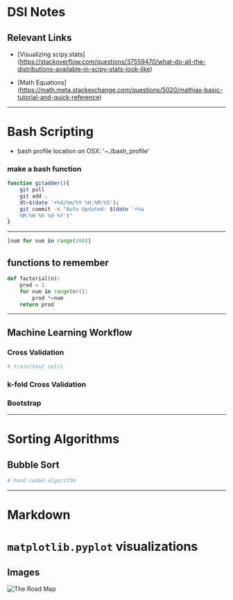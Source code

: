 # DSI Notes

## Relevant Links
* [Visualizing scipy.stats] (https://stackoverflow.com/questions/37559470/what-do-all-the-distributions-available-in-scipy-stats-look-like)

* [Math Equations] (https://math.meta.stackexchange.com/questions/5020/mathjax-basic-tutorial-and-quick-reference)

----------------------------------

# Bash Scripting
* bash profile location on OSX: '~./bash_profile'


### make a bash function

```bash
function gitadder(){
    git pull
    git add .
    dt=$(date '+%d/%m/%Y %H:%M:%S');
    git commit -m "Auto Updated: $(date '+%a
    %M:%H %h %d %Y')"
}
```
--------------------------------
```python
[num for num in range(100)]
```

## functions to remember

```python
def factorial(n):
    prod = 1
    for num in range(n+1):
        prod *=num
    return prod
```

-----------------------------

## Machine Learning Workflow

### Cross Validation
```python
# train/test split
```

### k-fold Cross Validation

### Bootstrap

-------------------------------
# Sorting Algorithms

## Bubble Sort

```python
# hand coded algorithm
```

-----------------------------
# Markdown



# `matplotlib.pyplot` visualizations

## Images
![The Road Map](https://www.mrdbourke.com/content/images/2020/07/ml-roadmap-blog-post-header.png)

